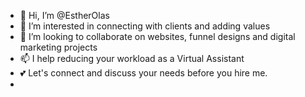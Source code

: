 - 👋 Hi, I’m @EstherOlas
- 👀 I’m interested in connecting with clients and adding values
- 💞️ I’m looking to collaborate on websites, funnel designs and digital marketing projects
- 📫 I help reducing your workload as a Virtual Assistant
- 💕 Let's connect and discuss your needs before you hire me.
- 


